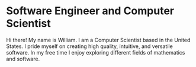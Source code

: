 # Software Engineer and Computer Scientist

Hi there!  My name is William.  I am a Computer Scientist based in the United States.  I pride myself on creating high quality, intuitive, and versatile software.  In my free time I enjoy exploring different fields of mathematics and software.
